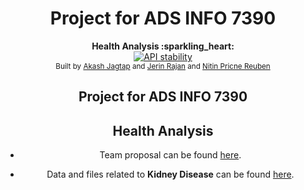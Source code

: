 <h1 align="center">Project for ADS INFO 7390</h1>
<div align="center">
  <strong>Health Analysis  :sparkling_heart: </strong>
</div>


<div align="center">
  <!-- Stability -->
  <a href="https://nodejs.org/api/documentation.html#documentation_stability_index">
    <img src="https://img.shields.io/badge/stability-experimental-orange.svg?style=flat-square"
      alt="API stability" />
  </a>
  
 <div align="center">
  <sub>Built by
  <a href="jagtap.ak@husky.neu.edu">Akash Jagtap</a> and
  <a href="rajan.j@husky.neu.edu">Jerin Rajan</a> and
     <a href="reuben.n@husky.neu.edu"> Nitin Pricne Reuben
  </a>
</div>

## Project for ADS INFO 7390

## Health Analysis

* Team proposal can be found [here](https://github.com/NortheasternUniversityADS/Final-Project/blob/master/Health%20Analysis.pdf).

* Data and files related to **Kidney Disease** can be found [here](https://github.com/NortheasternUniversityADS/Final-Project/tree/master/Kidney%20Disease). 
